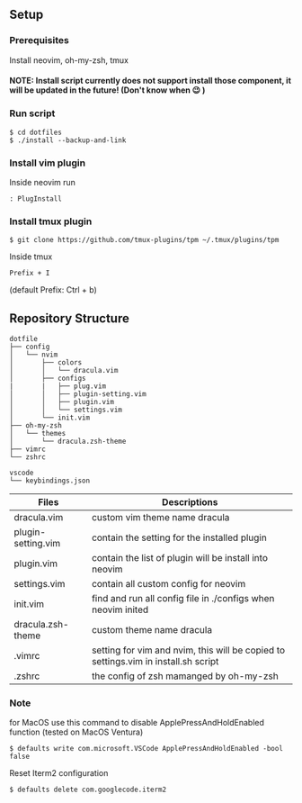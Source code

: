## Setup
### Prerequisites
Install neovim, oh-my-zsh, tmux
#### NOTE: Install script currently does not support install those component, it will be updated in the future! (Don't know when :wink: )

### Run script
```
$ cd dotfiles
$ ./install --backup-and-link
```
### Install vim plugin
Inside neovim run
```
: PlugInstall
```

### Install tmux plugin
```
$ git clone https://github.com/tmux-plugins/tpm ~/.tmux/plugins/tpm
```
Inside tmux
```
Prefix + I
```
(default Prefix: Ctrl + b)



## Repository Structure

```
dotfile
├── config
│   └── nvim
│       ├── colors
│       │   └── dracula.vim
│       ├── configs
|       |   ├── plug.vim
│       │   ├── plugin-setting.vim
│       │   ├── plugin.vim
│       │   └── settings.vim
│       └── init.vim
├── oh-my-zsh
│   └── themes
│       └── dracula.zsh-theme
├── vimrc
└── zshrc

vscode
└── keybindings.json
```

| Files | Descriptions |
| --- | --- |
| dracula.vim | custom vim theme name dracula |
| plugin-setting.vim | contain the setting for the installed plugin |
| plugin.vim | contain the list of plugin will be install into neovim |
| settings.vim | contain all custom config for neovim |
| init.vim | find and run all config file in ./configs when neovim inited|
| dracula.zsh-theme | custom theme name dracula |
| .vimrc | setting for vim and nvim, this will be copied to settings.vim in install.sh script |
| .zshrc | the config of zsh mamanged by oh-my-zsh |

### Note
for MacOS
use this command to disable ApplePressAndHoldEnabled function (tested on MacOS Ventura)
```
$ defaults write com.microsoft.VSCode ApplePressAndHoldEnabled -bool false
```

Reset Iterm2 configuration
```
$ defaults delete com.googlecode.iterm2
```